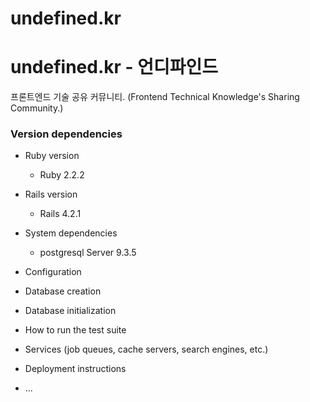 undefined.kr
============

# undefined.kr - 언디파인드

프론트엔드 기술 공유 커뮤니티. (Frontend Technical Knowledge's Sharing Community.)

### Version dependencies

* Ruby version

  - Ruby 2.2.2
 
* Rails version

  - Rails 4.2.1
 
* System dependencies

  - postgresql Server 9.3.5
 
* Configuration

* Database creation

* Database initialization

* How to run the test suite

* Services (job queues, cache servers, search engines, etc.)

* Deployment instructions

* ...
 